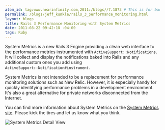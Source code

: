 ```yaml
---
atom_id: tag:www.nearinfinity.com,2011:/blogs//7.1873 # This is for backwards compatibility do not change!
permalink: /blogs/jeff_kunkle/rails_3_performance_monitoring.html
layout: blogs
title: Rails 3 Performance Monitoring with System Metrics
date: 2011-08-22 09:42:18 -04:00
tags: Ruby
---
```

System Metrics is a new Rails 3 Engine providing a clean web interface to the performance metrics instrumented with `ActiveSupport::Notifications`. It will collect and display the notifications baked into Rails and any additional custom ones you add using `ActiveSupport::Notification#instrument`.

System Metrics is not intended to be a replacement for performance monitoring solutions such as New Relic. However, it is especially handy for quickly identifying performance problems in a development environment. It's also a great alternative for private networks disconnected from the Internet.

You can find more information about System Metrics on the [System Metrics site](http://nearinfinity.github.com/system-metrics). Please kick the tires and let us know what you think.

<img src="/blogs/jeff_kunkle/assets/smdetails.png" alt="System Metrics Detail View" />
